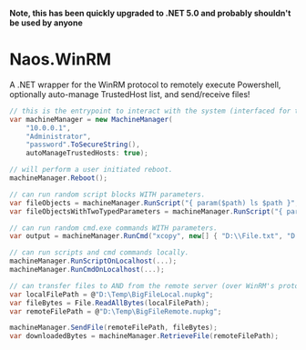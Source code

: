 __Note, this has been quickly upgraded to .NET 5.0 and probably shouldn't be used by anyone__


Naos.WinRM
================
A .NET wrapper for the WinRM protocol to remotely execute Powershell, optionally auto-manage TrustedHost list, and send/receive files!



```C#
// this is the entrypoint to interact with the system (interfaced for testing).
var machineManager = new MachineManager(
    "10.0.0.1",
    "Administrator",
    "password".ToSecureString(),
    autoManageTrustedHosts: true);

// will perform a user initiated reboot.
machineManager.Reboot();

// can run random script blocks WITH parameters.
var fileObjects = machineManager.RunScript("{ param($path) ls $path }", new[] { @"C:\PathToList" });
var fileObjectsWithTwoTypedParameters = machineManager.RunScript("{ param([string] $path, [string] $filter) ls -Path $path -Filter $filter }", new[] { @"C:\Windows", "*.exe" });

// can run random cmd.exe commands WITH parameters.
var output = machineManager.RunCmd("xcopy", new[] { "D:\\File.txt", "D:\\Folder\\" });

// can run scripts and cmd commands locally.
machineManager.RunScriptOnLocalhost(...);
machineManager.RunCmdOnLocalhost(...);

// can transfer files to AND from the remote server (over WinRM's protocol!).
var localFilePath = @"D:\Temp\BigFileLocal.nupkg";
var fileBytes = File.ReadAllBytes(localFilePath);
var remoteFilePath = @"D:\Temp\BigFileRemote.nupkg";

machineManager.SendFile(remoteFilePath, fileBytes);
var downloadedBytes = machineManager.RetrieveFile(remoteFilePath);
```